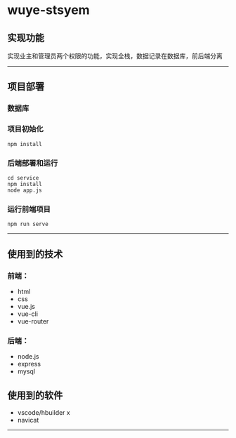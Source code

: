 # wuye-stsyem

## 实现功能

实现业主和管理员两个权限的功能，实现全栈，数据记录在数据库，前后端分离

------

## 项目部署

### 数据库

### 项目初始化
```
npm install
```

### 后端部署和运行
```
cd service
npm install
node app.js
```

### 运行前端项目
```
npm run serve
```
-------

## 使用到的技术

### 前端：

- html
- css
- vue.js
- vue-cli
- vue-router

### 后端：

- node.js
- express
- mysql
## 使用到的软件
  - vscode/hbuilder x
  - navicat
--------
